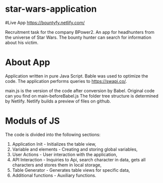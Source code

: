 # star-wars-application

#Live App
https://bountyfy.netlify.com/

Recruitment task for the company BPower2.
An app for headhunters from the universe of Star Wars.
The bounty hunter can search for information about his victim.

# About App

Application written in pure Java Script.
Bable was used to optimize the code.
The application performs queries to https://swapi.co/.

main.js is the version of the code after conversion by Babel.
Original code can you find on main-beforeBabel.js
The folder tree structure is determined by Netlify.
Netlify builds a preview of files on github.


# Moduls of JS
The code is divided into the following sections:
1. Application Init - Initializes the table view,
2. Variable and elements - Creating and storing global variables,
3. User Actions - User interaction with the application,
4. API Interaction - Inquiries to Api, search character in data, gets all characters and stores them in local storage,
5. Table Generator - Generates table views for specific data,
6. Additional functions - Auxiliary functions.

